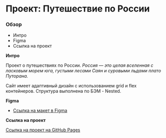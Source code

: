 # Проект: Путешествие по России

### Обзор
* Интро
* Figma
* Ссылка на проект

**Интро**

Проект о путешествиях по России.
_Россия — это целая вселенная с ласковым морем юга, густыми лесами Саян и суровыми льдами плато Путорана._

Сайт имеет адаптивный дизайн с использованием grid и flex контейнеров. Структура выполнена по БЭМ - Nested.

**Figma**

* [Ссылка на макет в Figma](https://www.figma.com/file/5S2WSbEFL6awjVWJ0NWL8Q/Sprint-3_-Russia-_-desktop-mobile?node-id=28503%3A0)

**Ссылка на проект**

[Ссылка на проект на GitHub Pages]()
